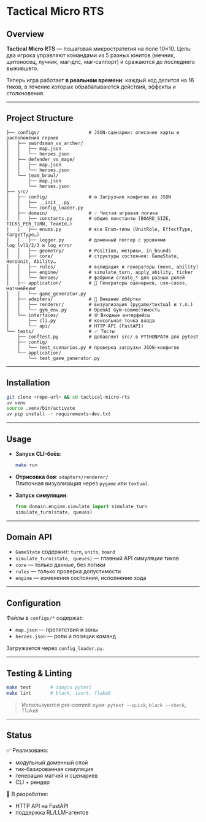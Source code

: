 # Tactical Micro RTS

## Overview
**Tactical Micro RTS** — пошаговая микростратегия на поле 10×10.
Цель: два игрока управляют командами из 5 разных юнитов (мечник, щитоносец, лучник, маг‑дпс, маг‑саппорт) и сражаются до последнего выжившего.

Теперь игра работает **в реальном времени**: каждый ход делится на 16 тиков, в течение которых обрабатываются действия, эффекты и столкновения.

---

## Project Structure
```
├── configs/                  # JSON-сценарии: описание карты и расположения героев
│   ├── swordsman_vs_archer/
│   │   ├── map.json
│   │   └── heroes.json
│   ├── defender_vs_mage/
│   │   ├── map.json
│   │   └── heroes.json
│   └── team_brawl/
│       ├── map.json
│       └── heroes.json
├── src/
│   ├── config/               # ⚙️ Загрузчик конфигов из JSON
│   │   ├── __init__.py
│   │   └── config_loader.py
│   ├── domain/               # 💡 Чистая игровая логика
│   │   ├── constants.py      # общие константы (BOARD_SIZE, TICKS_PER_TURN, TeamId…)
│   │   ├── enums.py          # все Enum-типы (UnitRole, EffectType, TargetType…)
│   │   ├── logger.py         # доменный логгер с уровнями log_lvl1/2/3 и log_error
│   │   ├── geometry/         # Position, метрики, in_bounds
│   │   ├── core/             # структуры состояния: GameState, HeroUnit, Ability…
│   │   ├── rules/            # валидация и генераторы (move, ability)
│   │   ├── engine/           # simulate_turn, apply_ability, ticker
│   │   └── heroes/           # фабрики create_* для разных ролей
│   ├── application/          # 🚀 Генераторы сценариев, use-cases, матчмейкинг
│   │   └── game_generator.py
│   ├── adapters/             # 🧩 Внешние обёртки
│   │   ├── renderer/         # визуализация (pygame/textual и т.п.)
│   │   └── gym_env.py        # OpenAI Gym-совместимость
│   └── interfaces/           # 🌐 Входные интерфейсы
│       ├── cli.py            # консольная точка входа
│       └── api/              # HTTP API (FastAPI)
└── tests/                    # ✅ Тесты
    ├── conftest.py           # добавляет src/ в PYTHONPATH для pytest
    ├── config/
    │   └── test_scenarios.py # проверка загрузки JSON-конфигов
    └── application/
        └── test_game_generator.py
```

---

## Installation

```bash
git clone <repo-url> && cd tactical-micro-rts
uv venv
source .venv/bin/activate
uv pip install -r requirements-dev.txt
```

---

## Usage

- **Запуск CLI-боёв**:
  ```bash
  make run
  ```
- **Отрисовка боя**: `adapters/renderer/`  
  Плиточная визуализация через `pygame` или `textual`.

- **Запуск симуляции**:
  ```python
  from domain.engine.simulate import simulate_turn
  simulate_turn(state, queues)
  ```

---

## Domain API

- `GameState` содержит: `turn`, `units`, `board`
- `simulate_turn(state, queues)` — главный API симуляции тиков
- `core` — только данные, без логики
- `rules` — только проверка допустимости
- `engine` — изменения состояния, исполнение хода

---

## Configuration

Файлы в `configs/*` содержат:
- `map.json` — препятствия и зоны
- `heroes.json` — роли и позиции команд

Загружается через `config_loader.py`.

---

## Testing & Linting

```bash
make test       # запуск pytest
make lint       # black, isort, flake8
```

> Используются pre-commit хуки: `pytest --quick`, `black --check`, `flake8`

---

## Status

✅ Реализовано:
- модульный доменный слой
- тик-базированная симуляция
- генерация матчей и сценариев
- CLI + рендер

🚧 В разработке:
- HTTP API на FastAPI
- поддержка RL/LLM-агентов